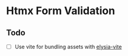 # Htmx Form Validation

## Todo

- [ ] Use vite for bundling assets with [elysia-vite](https://github.com/timnghg/elysia-vite)
